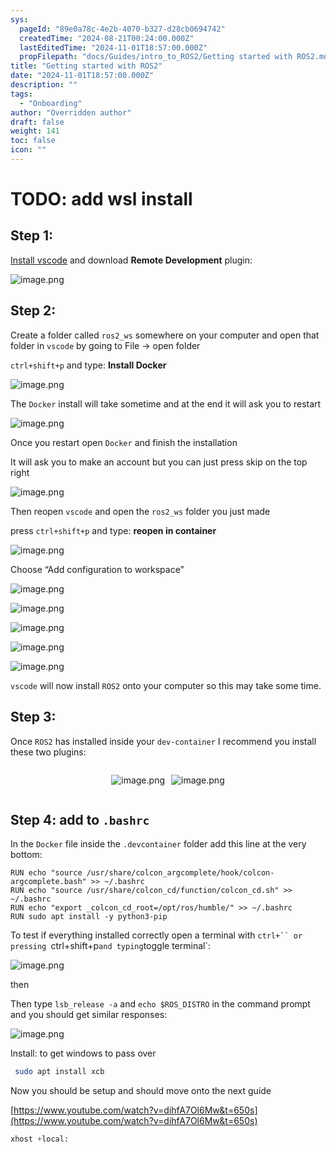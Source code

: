 ```yaml
---
sys:
  pageId: "89e0a78c-4e2b-4070-b327-d28cb0694742"
  createdTime: "2024-08-21T00:24:00.000Z"
  lastEditedTime: "2024-11-01T18:57:00.000Z"
  propFilepath: "docs/Guides/intro_to_ROS2/Getting started with ROS2.md"
title: "Getting started with ROS2"
date: "2024-11-01T18:57:00.000Z"
description: ""
tags:
  - "Onboarding"
author: "Overridden author"
draft: false
weight: 141
toc: false
icon: ""
---
```


# TODO: add wsl install

## Step 1:

[Install vscode](https://code.visualstudio.com/download) and download **Remote Development** plugin:

![image.png](https://prod-files-secure.s3.us-west-2.amazonaws.com/d518164a-d88e-44d1-a4ee-3adb3bd8bce0/efb52993-1881-4a40-b95e-6f020334f022/image.png?X-Amz-Algorithm=AWS4-HMAC-SHA256&X-Amz-Content-Sha256=UNSIGNED-PAYLOAD&X-Amz-Credential=ASIAZI2LB4662DDLHVT7%2F20250425%2Fus-west-2%2Fs3%2Faws4_request&X-Amz-Date=20250425T170740Z&X-Amz-Expires=3600&X-Amz-Security-Token=IQoJb3JpZ2luX2VjEJj%2F%2F%2F%2F%2F%2F%2F%2F%2F%2FwEaCXVzLXdlc3QtMiJHMEUCIQCw%2B3Aa6KfvwY%2FnbQNS7eUd%2FovHbtSLaGUKOSsaHDhgmwIgYzYRet51izf7CGrwE9Lu2yVU%2BE%2BRIqSJo3oLUkqgC5Iq%2FwMIMRAAGgw2Mzc0MjMxODM4MDUiDHf%2F9u6rBcc%2F3Gp9rircA4MJfCCy5JkavW4J6N7iRUIlxw4mt%2Bh%2FyM6T%2FYzxrW6zAExYJECxXIGm%2F5YEnDYFGSEdukIsJbv1qDX1QA6S7nfzQyoa%2F8YX8gNBkz06f7yNZSKfggSecxz2mvOBusUVKULG9VIjYhThsJ8o9ndxg25k5vyXXa%2B7Fb2A0fprzncC8yh%2FZAF7hjUCBR99Szi0QBS1Cv3Ac87%2BGNOqFCFXVWzBFJ3EHVnt6uUP0F9zwHQS3dOi7xDz5%2BDXPcebTvefdjadUujXL9Qp1DEUVL8BnoKDFowj%2BhE2TLfuQ7BdRSSz80z0%2Bciw%2Fqe5cw9ZFJ3hOnynBJGU8A0AeeW4D%2B2f7zjSpqvvXQ3Rj1OWBFkdPDwY3lQ6qclISeoK40gI9InnIrUJc3OQyu3ExFq9Dnmlhb2McE99nzhga2DO%2Fw2cytupq0jjPJ%2FG0%2BURJeoVpLr85A0ZcyuHTKLcxApmRRt8dCXUW5xnkSIn7XyduHhitmQ9m%2B%2B3zW7Qop3OP6EtSMd0zItMEzGGY2oF2Oh4t8F8QcQUaql2eoRuNXLRlC5oCqn9ib27WhUXR7DFWyB0Ed8k1Y9zdq%2FFPGnG80b4CT6jZCdlR6g29yBvw0ua%2B9FSx%2BPJSgVzu4oF3ERtMR7oMJLorsAGOqUB2Kad9DXq3d14n6SQZCre3uiSWcOfLxR%2FGrN%2BJNd6tczVaOJ9dp16pDCeuUM%2FAvEUE9RADymKDRtao8xcJjQrty4twfw5eGWx5iO8bCy7ddWRSEKbAUwFUkHDBm0o0PM6cAHoippQ%2F4NmMzcMeR%2BDd6Tcei38ao4bhkV1oDKrd7LHMT4sFKRaGJCszGqyNvT5Rt2aZ%2B0RkLSEOpp%2BEP05jFWjwPPE&X-Amz-Signature=63bec8f27242656fb08ab50aa8e500d363c8f08747899e0cbf9ce87beff29d61&X-Amz-SignedHeaders=host&x-id=GetObject)

## Step 2:

Create a folder called `ros2_ws` somewhere on your computer and open that folder in `vscode` by going to File → open folder 

`ctrl+shift+p` and type: **Install Docker**

![image.png](https://prod-files-secure.s3.us-west-2.amazonaws.com/d518164a-d88e-44d1-a4ee-3adb3bd8bce0/2269dc0e-1cd5-47ff-bceb-c04ad9b2eab0/image.png?X-Amz-Algorithm=AWS4-HMAC-SHA256&X-Amz-Content-Sha256=UNSIGNED-PAYLOAD&X-Amz-Credential=ASIAZI2LB4662DDLHVT7%2F20250425%2Fus-west-2%2Fs3%2Faws4_request&X-Amz-Date=20250425T170740Z&X-Amz-Expires=3600&X-Amz-Security-Token=IQoJb3JpZ2luX2VjEJj%2F%2F%2F%2F%2F%2F%2F%2F%2F%2FwEaCXVzLXdlc3QtMiJHMEUCIQCw%2B3Aa6KfvwY%2FnbQNS7eUd%2FovHbtSLaGUKOSsaHDhgmwIgYzYRet51izf7CGrwE9Lu2yVU%2BE%2BRIqSJo3oLUkqgC5Iq%2FwMIMRAAGgw2Mzc0MjMxODM4MDUiDHf%2F9u6rBcc%2F3Gp9rircA4MJfCCy5JkavW4J6N7iRUIlxw4mt%2Bh%2FyM6T%2FYzxrW6zAExYJECxXIGm%2F5YEnDYFGSEdukIsJbv1qDX1QA6S7nfzQyoa%2F8YX8gNBkz06f7yNZSKfggSecxz2mvOBusUVKULG9VIjYhThsJ8o9ndxg25k5vyXXa%2B7Fb2A0fprzncC8yh%2FZAF7hjUCBR99Szi0QBS1Cv3Ac87%2BGNOqFCFXVWzBFJ3EHVnt6uUP0F9zwHQS3dOi7xDz5%2BDXPcebTvefdjadUujXL9Qp1DEUVL8BnoKDFowj%2BhE2TLfuQ7BdRSSz80z0%2Bciw%2Fqe5cw9ZFJ3hOnynBJGU8A0AeeW4D%2B2f7zjSpqvvXQ3Rj1OWBFkdPDwY3lQ6qclISeoK40gI9InnIrUJc3OQyu3ExFq9Dnmlhb2McE99nzhga2DO%2Fw2cytupq0jjPJ%2FG0%2BURJeoVpLr85A0ZcyuHTKLcxApmRRt8dCXUW5xnkSIn7XyduHhitmQ9m%2B%2B3zW7Qop3OP6EtSMd0zItMEzGGY2oF2Oh4t8F8QcQUaql2eoRuNXLRlC5oCqn9ib27WhUXR7DFWyB0Ed8k1Y9zdq%2FFPGnG80b4CT6jZCdlR6g29yBvw0ua%2B9FSx%2BPJSgVzu4oF3ERtMR7oMJLorsAGOqUB2Kad9DXq3d14n6SQZCre3uiSWcOfLxR%2FGrN%2BJNd6tczVaOJ9dp16pDCeuUM%2FAvEUE9RADymKDRtao8xcJjQrty4twfw5eGWx5iO8bCy7ddWRSEKbAUwFUkHDBm0o0PM6cAHoippQ%2F4NmMzcMeR%2BDd6Tcei38ao4bhkV1oDKrd7LHMT4sFKRaGJCszGqyNvT5Rt2aZ%2B0RkLSEOpp%2BEP05jFWjwPPE&X-Amz-Signature=4855dcf96e71fab98e879d5b108235dca3ad9c5ff1abb24acd32d976d0042dd7&X-Amz-SignedHeaders=host&x-id=GetObject)

The `Docker` install will take sometime and at the end it will ask you to restart

![image.png](https://prod-files-secure.s3.us-west-2.amazonaws.com/d518164a-d88e-44d1-a4ee-3adb3bd8bce0/ed233f78-be33-4b1f-b89c-9c346c0e961e/image.png?X-Amz-Algorithm=AWS4-HMAC-SHA256&X-Amz-Content-Sha256=UNSIGNED-PAYLOAD&X-Amz-Credential=ASIAZI2LB4662DDLHVT7%2F20250425%2Fus-west-2%2Fs3%2Faws4_request&X-Amz-Date=20250425T170740Z&X-Amz-Expires=3600&X-Amz-Security-Token=IQoJb3JpZ2luX2VjEJj%2F%2F%2F%2F%2F%2F%2F%2F%2F%2FwEaCXVzLXdlc3QtMiJHMEUCIQCw%2B3Aa6KfvwY%2FnbQNS7eUd%2FovHbtSLaGUKOSsaHDhgmwIgYzYRet51izf7CGrwE9Lu2yVU%2BE%2BRIqSJo3oLUkqgC5Iq%2FwMIMRAAGgw2Mzc0MjMxODM4MDUiDHf%2F9u6rBcc%2F3Gp9rircA4MJfCCy5JkavW4J6N7iRUIlxw4mt%2Bh%2FyM6T%2FYzxrW6zAExYJECxXIGm%2F5YEnDYFGSEdukIsJbv1qDX1QA6S7nfzQyoa%2F8YX8gNBkz06f7yNZSKfggSecxz2mvOBusUVKULG9VIjYhThsJ8o9ndxg25k5vyXXa%2B7Fb2A0fprzncC8yh%2FZAF7hjUCBR99Szi0QBS1Cv3Ac87%2BGNOqFCFXVWzBFJ3EHVnt6uUP0F9zwHQS3dOi7xDz5%2BDXPcebTvefdjadUujXL9Qp1DEUVL8BnoKDFowj%2BhE2TLfuQ7BdRSSz80z0%2Bciw%2Fqe5cw9ZFJ3hOnynBJGU8A0AeeW4D%2B2f7zjSpqvvXQ3Rj1OWBFkdPDwY3lQ6qclISeoK40gI9InnIrUJc3OQyu3ExFq9Dnmlhb2McE99nzhga2DO%2Fw2cytupq0jjPJ%2FG0%2BURJeoVpLr85A0ZcyuHTKLcxApmRRt8dCXUW5xnkSIn7XyduHhitmQ9m%2B%2B3zW7Qop3OP6EtSMd0zItMEzGGY2oF2Oh4t8F8QcQUaql2eoRuNXLRlC5oCqn9ib27WhUXR7DFWyB0Ed8k1Y9zdq%2FFPGnG80b4CT6jZCdlR6g29yBvw0ua%2B9FSx%2BPJSgVzu4oF3ERtMR7oMJLorsAGOqUB2Kad9DXq3d14n6SQZCre3uiSWcOfLxR%2FGrN%2BJNd6tczVaOJ9dp16pDCeuUM%2FAvEUE9RADymKDRtao8xcJjQrty4twfw5eGWx5iO8bCy7ddWRSEKbAUwFUkHDBm0o0PM6cAHoippQ%2F4NmMzcMeR%2BDd6Tcei38ao4bhkV1oDKrd7LHMT4sFKRaGJCszGqyNvT5Rt2aZ%2B0RkLSEOpp%2BEP05jFWjwPPE&X-Amz-Signature=808555eff85935c466be2df41653874abc0261c22c66fe38a3094fd5b3905d53&X-Amz-SignedHeaders=host&x-id=GetObject)

Once you restart open `Docker` and finish the installation

It will ask you to make an account but you can just press skip on the top right

![image.png](https://prod-files-secure.s3.us-west-2.amazonaws.com/d518164a-d88e-44d1-a4ee-3adb3bd8bce0/21010ad9-1659-4fd9-9f59-9932a09b2a3d/image.png?X-Amz-Algorithm=AWS4-HMAC-SHA256&X-Amz-Content-Sha256=UNSIGNED-PAYLOAD&X-Amz-Credential=ASIAZI2LB4662DDLHVT7%2F20250425%2Fus-west-2%2Fs3%2Faws4_request&X-Amz-Date=20250425T170741Z&X-Amz-Expires=3600&X-Amz-Security-Token=IQoJb3JpZ2luX2VjEJj%2F%2F%2F%2F%2F%2F%2F%2F%2F%2FwEaCXVzLXdlc3QtMiJHMEUCIQCw%2B3Aa6KfvwY%2FnbQNS7eUd%2FovHbtSLaGUKOSsaHDhgmwIgYzYRet51izf7CGrwE9Lu2yVU%2BE%2BRIqSJo3oLUkqgC5Iq%2FwMIMRAAGgw2Mzc0MjMxODM4MDUiDHf%2F9u6rBcc%2F3Gp9rircA4MJfCCy5JkavW4J6N7iRUIlxw4mt%2Bh%2FyM6T%2FYzxrW6zAExYJECxXIGm%2F5YEnDYFGSEdukIsJbv1qDX1QA6S7nfzQyoa%2F8YX8gNBkz06f7yNZSKfggSecxz2mvOBusUVKULG9VIjYhThsJ8o9ndxg25k5vyXXa%2B7Fb2A0fprzncC8yh%2FZAF7hjUCBR99Szi0QBS1Cv3Ac87%2BGNOqFCFXVWzBFJ3EHVnt6uUP0F9zwHQS3dOi7xDz5%2BDXPcebTvefdjadUujXL9Qp1DEUVL8BnoKDFowj%2BhE2TLfuQ7BdRSSz80z0%2Bciw%2Fqe5cw9ZFJ3hOnynBJGU8A0AeeW4D%2B2f7zjSpqvvXQ3Rj1OWBFkdPDwY3lQ6qclISeoK40gI9InnIrUJc3OQyu3ExFq9Dnmlhb2McE99nzhga2DO%2Fw2cytupq0jjPJ%2FG0%2BURJeoVpLr85A0ZcyuHTKLcxApmRRt8dCXUW5xnkSIn7XyduHhitmQ9m%2B%2B3zW7Qop3OP6EtSMd0zItMEzGGY2oF2Oh4t8F8QcQUaql2eoRuNXLRlC5oCqn9ib27WhUXR7DFWyB0Ed8k1Y9zdq%2FFPGnG80b4CT6jZCdlR6g29yBvw0ua%2B9FSx%2BPJSgVzu4oF3ERtMR7oMJLorsAGOqUB2Kad9DXq3d14n6SQZCre3uiSWcOfLxR%2FGrN%2BJNd6tczVaOJ9dp16pDCeuUM%2FAvEUE9RADymKDRtao8xcJjQrty4twfw5eGWx5iO8bCy7ddWRSEKbAUwFUkHDBm0o0PM6cAHoippQ%2F4NmMzcMeR%2BDd6Tcei38ao4bhkV1oDKrd7LHMT4sFKRaGJCszGqyNvT5Rt2aZ%2B0RkLSEOpp%2BEP05jFWjwPPE&X-Amz-Signature=360429dc3cbd65a82fdeb60b1cb01d1f9e0673f7f39e3e319b5f741ed4774e49&X-Amz-SignedHeaders=host&x-id=GetObject)

Then reopen `vscode` and open the `ros2_ws` folder you just made

press `ctrl+shift+p` and type: **reopen in container**

![image.png](https://prod-files-secure.s3.us-west-2.amazonaws.com/d518164a-d88e-44d1-a4ee-3adb3bd8bce0/4e93b8c2-41ad-488c-8095-c74205196118/image.png?X-Amz-Algorithm=AWS4-HMAC-SHA256&X-Amz-Content-Sha256=UNSIGNED-PAYLOAD&X-Amz-Credential=ASIAZI2LB4662DDLHVT7%2F20250425%2Fus-west-2%2Fs3%2Faws4_request&X-Amz-Date=20250425T170740Z&X-Amz-Expires=3600&X-Amz-Security-Token=IQoJb3JpZ2luX2VjEJj%2F%2F%2F%2F%2F%2F%2F%2F%2F%2FwEaCXVzLXdlc3QtMiJHMEUCIQCw%2B3Aa6KfvwY%2FnbQNS7eUd%2FovHbtSLaGUKOSsaHDhgmwIgYzYRet51izf7CGrwE9Lu2yVU%2BE%2BRIqSJo3oLUkqgC5Iq%2FwMIMRAAGgw2Mzc0MjMxODM4MDUiDHf%2F9u6rBcc%2F3Gp9rircA4MJfCCy5JkavW4J6N7iRUIlxw4mt%2Bh%2FyM6T%2FYzxrW6zAExYJECxXIGm%2F5YEnDYFGSEdukIsJbv1qDX1QA6S7nfzQyoa%2F8YX8gNBkz06f7yNZSKfggSecxz2mvOBusUVKULG9VIjYhThsJ8o9ndxg25k5vyXXa%2B7Fb2A0fprzncC8yh%2FZAF7hjUCBR99Szi0QBS1Cv3Ac87%2BGNOqFCFXVWzBFJ3EHVnt6uUP0F9zwHQS3dOi7xDz5%2BDXPcebTvefdjadUujXL9Qp1DEUVL8BnoKDFowj%2BhE2TLfuQ7BdRSSz80z0%2Bciw%2Fqe5cw9ZFJ3hOnynBJGU8A0AeeW4D%2B2f7zjSpqvvXQ3Rj1OWBFkdPDwY3lQ6qclISeoK40gI9InnIrUJc3OQyu3ExFq9Dnmlhb2McE99nzhga2DO%2Fw2cytupq0jjPJ%2FG0%2BURJeoVpLr85A0ZcyuHTKLcxApmRRt8dCXUW5xnkSIn7XyduHhitmQ9m%2B%2B3zW7Qop3OP6EtSMd0zItMEzGGY2oF2Oh4t8F8QcQUaql2eoRuNXLRlC5oCqn9ib27WhUXR7DFWyB0Ed8k1Y9zdq%2FFPGnG80b4CT6jZCdlR6g29yBvw0ua%2B9FSx%2BPJSgVzu4oF3ERtMR7oMJLorsAGOqUB2Kad9DXq3d14n6SQZCre3uiSWcOfLxR%2FGrN%2BJNd6tczVaOJ9dp16pDCeuUM%2FAvEUE9RADymKDRtao8xcJjQrty4twfw5eGWx5iO8bCy7ddWRSEKbAUwFUkHDBm0o0PM6cAHoippQ%2F4NmMzcMeR%2BDd6Tcei38ao4bhkV1oDKrd7LHMT4sFKRaGJCszGqyNvT5Rt2aZ%2B0RkLSEOpp%2BEP05jFWjwPPE&X-Amz-Signature=5228fe5763d67f815ce793068eccb774ba1cc60c61c9768abd91f0d54e4fccac&X-Amz-SignedHeaders=host&x-id=GetObject)

Choose “Add configuration to workspace”

![image.png](https://prod-files-secure.s3.us-west-2.amazonaws.com/d518164a-d88e-44d1-a4ee-3adb3bd8bce0/9560b282-5060-4989-ba37-97e7b2c22476/image.png?X-Amz-Algorithm=AWS4-HMAC-SHA256&X-Amz-Content-Sha256=UNSIGNED-PAYLOAD&X-Amz-Credential=ASIAZI2LB4662DDLHVT7%2F20250425%2Fus-west-2%2Fs3%2Faws4_request&X-Amz-Date=20250425T170741Z&X-Amz-Expires=3600&X-Amz-Security-Token=IQoJb3JpZ2luX2VjEJj%2F%2F%2F%2F%2F%2F%2F%2F%2F%2FwEaCXVzLXdlc3QtMiJHMEUCIQCw%2B3Aa6KfvwY%2FnbQNS7eUd%2FovHbtSLaGUKOSsaHDhgmwIgYzYRet51izf7CGrwE9Lu2yVU%2BE%2BRIqSJo3oLUkqgC5Iq%2FwMIMRAAGgw2Mzc0MjMxODM4MDUiDHf%2F9u6rBcc%2F3Gp9rircA4MJfCCy5JkavW4J6N7iRUIlxw4mt%2Bh%2FyM6T%2FYzxrW6zAExYJECxXIGm%2F5YEnDYFGSEdukIsJbv1qDX1QA6S7nfzQyoa%2F8YX8gNBkz06f7yNZSKfggSecxz2mvOBusUVKULG9VIjYhThsJ8o9ndxg25k5vyXXa%2B7Fb2A0fprzncC8yh%2FZAF7hjUCBR99Szi0QBS1Cv3Ac87%2BGNOqFCFXVWzBFJ3EHVnt6uUP0F9zwHQS3dOi7xDz5%2BDXPcebTvefdjadUujXL9Qp1DEUVL8BnoKDFowj%2BhE2TLfuQ7BdRSSz80z0%2Bciw%2Fqe5cw9ZFJ3hOnynBJGU8A0AeeW4D%2B2f7zjSpqvvXQ3Rj1OWBFkdPDwY3lQ6qclISeoK40gI9InnIrUJc3OQyu3ExFq9Dnmlhb2McE99nzhga2DO%2Fw2cytupq0jjPJ%2FG0%2BURJeoVpLr85A0ZcyuHTKLcxApmRRt8dCXUW5xnkSIn7XyduHhitmQ9m%2B%2B3zW7Qop3OP6EtSMd0zItMEzGGY2oF2Oh4t8F8QcQUaql2eoRuNXLRlC5oCqn9ib27WhUXR7DFWyB0Ed8k1Y9zdq%2FFPGnG80b4CT6jZCdlR6g29yBvw0ua%2B9FSx%2BPJSgVzu4oF3ERtMR7oMJLorsAGOqUB2Kad9DXq3d14n6SQZCre3uiSWcOfLxR%2FGrN%2BJNd6tczVaOJ9dp16pDCeuUM%2FAvEUE9RADymKDRtao8xcJjQrty4twfw5eGWx5iO8bCy7ddWRSEKbAUwFUkHDBm0o0PM6cAHoippQ%2F4NmMzcMeR%2BDd6Tcei38ao4bhkV1oDKrd7LHMT4sFKRaGJCszGqyNvT5Rt2aZ%2B0RkLSEOpp%2BEP05jFWjwPPE&X-Amz-Signature=55d214656003059b013dead79cd255e6bd298697d7b7ee8011623219864d52db&X-Amz-SignedHeaders=host&x-id=GetObject)

![image.png](https://prod-files-secure.s3.us-west-2.amazonaws.com/d518164a-d88e-44d1-a4ee-3adb3bd8bce0/2ee63f81-886b-48e8-a553-dc6e5eac99e4/image.png?X-Amz-Algorithm=AWS4-HMAC-SHA256&X-Amz-Content-Sha256=UNSIGNED-PAYLOAD&X-Amz-Credential=ASIAZI2LB4662DDLHVT7%2F20250425%2Fus-west-2%2Fs3%2Faws4_request&X-Amz-Date=20250425T170740Z&X-Amz-Expires=3600&X-Amz-Security-Token=IQoJb3JpZ2luX2VjEJj%2F%2F%2F%2F%2F%2F%2F%2F%2F%2FwEaCXVzLXdlc3QtMiJHMEUCIQCw%2B3Aa6KfvwY%2FnbQNS7eUd%2FovHbtSLaGUKOSsaHDhgmwIgYzYRet51izf7CGrwE9Lu2yVU%2BE%2BRIqSJo3oLUkqgC5Iq%2FwMIMRAAGgw2Mzc0MjMxODM4MDUiDHf%2F9u6rBcc%2F3Gp9rircA4MJfCCy5JkavW4J6N7iRUIlxw4mt%2Bh%2FyM6T%2FYzxrW6zAExYJECxXIGm%2F5YEnDYFGSEdukIsJbv1qDX1QA6S7nfzQyoa%2F8YX8gNBkz06f7yNZSKfggSecxz2mvOBusUVKULG9VIjYhThsJ8o9ndxg25k5vyXXa%2B7Fb2A0fprzncC8yh%2FZAF7hjUCBR99Szi0QBS1Cv3Ac87%2BGNOqFCFXVWzBFJ3EHVnt6uUP0F9zwHQS3dOi7xDz5%2BDXPcebTvefdjadUujXL9Qp1DEUVL8BnoKDFowj%2BhE2TLfuQ7BdRSSz80z0%2Bciw%2Fqe5cw9ZFJ3hOnynBJGU8A0AeeW4D%2B2f7zjSpqvvXQ3Rj1OWBFkdPDwY3lQ6qclISeoK40gI9InnIrUJc3OQyu3ExFq9Dnmlhb2McE99nzhga2DO%2Fw2cytupq0jjPJ%2FG0%2BURJeoVpLr85A0ZcyuHTKLcxApmRRt8dCXUW5xnkSIn7XyduHhitmQ9m%2B%2B3zW7Qop3OP6EtSMd0zItMEzGGY2oF2Oh4t8F8QcQUaql2eoRuNXLRlC5oCqn9ib27WhUXR7DFWyB0Ed8k1Y9zdq%2FFPGnG80b4CT6jZCdlR6g29yBvw0ua%2B9FSx%2BPJSgVzu4oF3ERtMR7oMJLorsAGOqUB2Kad9DXq3d14n6SQZCre3uiSWcOfLxR%2FGrN%2BJNd6tczVaOJ9dp16pDCeuUM%2FAvEUE9RADymKDRtao8xcJjQrty4twfw5eGWx5iO8bCy7ddWRSEKbAUwFUkHDBm0o0PM6cAHoippQ%2F4NmMzcMeR%2BDd6Tcei38ao4bhkV1oDKrd7LHMT4sFKRaGJCszGqyNvT5Rt2aZ%2B0RkLSEOpp%2BEP05jFWjwPPE&X-Amz-Signature=0b46302c23980e27afaf952b29b117c384a03a1dfcfda4ff829f0db048f2042c&X-Amz-SignedHeaders=host&x-id=GetObject)

![image.png](https://prod-files-secure.s3.us-west-2.amazonaws.com/d518164a-d88e-44d1-a4ee-3adb3bd8bce0/ae1580b2-b048-407e-aed9-b584224a7a04/image.png?X-Amz-Algorithm=AWS4-HMAC-SHA256&X-Amz-Content-Sha256=UNSIGNED-PAYLOAD&X-Amz-Credential=ASIAZI2LB4662DDLHVT7%2F20250425%2Fus-west-2%2Fs3%2Faws4_request&X-Amz-Date=20250425T170740Z&X-Amz-Expires=3600&X-Amz-Security-Token=IQoJb3JpZ2luX2VjEJj%2F%2F%2F%2F%2F%2F%2F%2F%2F%2FwEaCXVzLXdlc3QtMiJHMEUCIQCw%2B3Aa6KfvwY%2FnbQNS7eUd%2FovHbtSLaGUKOSsaHDhgmwIgYzYRet51izf7CGrwE9Lu2yVU%2BE%2BRIqSJo3oLUkqgC5Iq%2FwMIMRAAGgw2Mzc0MjMxODM4MDUiDHf%2F9u6rBcc%2F3Gp9rircA4MJfCCy5JkavW4J6N7iRUIlxw4mt%2Bh%2FyM6T%2FYzxrW6zAExYJECxXIGm%2F5YEnDYFGSEdukIsJbv1qDX1QA6S7nfzQyoa%2F8YX8gNBkz06f7yNZSKfggSecxz2mvOBusUVKULG9VIjYhThsJ8o9ndxg25k5vyXXa%2B7Fb2A0fprzncC8yh%2FZAF7hjUCBR99Szi0QBS1Cv3Ac87%2BGNOqFCFXVWzBFJ3EHVnt6uUP0F9zwHQS3dOi7xDz5%2BDXPcebTvefdjadUujXL9Qp1DEUVL8BnoKDFowj%2BhE2TLfuQ7BdRSSz80z0%2Bciw%2Fqe5cw9ZFJ3hOnynBJGU8A0AeeW4D%2B2f7zjSpqvvXQ3Rj1OWBFkdPDwY3lQ6qclISeoK40gI9InnIrUJc3OQyu3ExFq9Dnmlhb2McE99nzhga2DO%2Fw2cytupq0jjPJ%2FG0%2BURJeoVpLr85A0ZcyuHTKLcxApmRRt8dCXUW5xnkSIn7XyduHhitmQ9m%2B%2B3zW7Qop3OP6EtSMd0zItMEzGGY2oF2Oh4t8F8QcQUaql2eoRuNXLRlC5oCqn9ib27WhUXR7DFWyB0Ed8k1Y9zdq%2FFPGnG80b4CT6jZCdlR6g29yBvw0ua%2B9FSx%2BPJSgVzu4oF3ERtMR7oMJLorsAGOqUB2Kad9DXq3d14n6SQZCre3uiSWcOfLxR%2FGrN%2BJNd6tczVaOJ9dp16pDCeuUM%2FAvEUE9RADymKDRtao8xcJjQrty4twfw5eGWx5iO8bCy7ddWRSEKbAUwFUkHDBm0o0PM6cAHoippQ%2F4NmMzcMeR%2BDd6Tcei38ao4bhkV1oDKrd7LHMT4sFKRaGJCszGqyNvT5Rt2aZ%2B0RkLSEOpp%2BEP05jFWjwPPE&X-Amz-Signature=226514076b991f0b83d1180cf6e659f091ce4028f5258a9ff72c2436386d90e6&X-Amz-SignedHeaders=host&x-id=GetObject)

![image.png](https://prod-files-secure.s3.us-west-2.amazonaws.com/d518164a-d88e-44d1-a4ee-3adb3bd8bce0/53255b28-f75e-430f-b9e3-c0ac8577e42b/image.png?X-Amz-Algorithm=AWS4-HMAC-SHA256&X-Amz-Content-Sha256=UNSIGNED-PAYLOAD&X-Amz-Credential=ASIAZI2LB4662DDLHVT7%2F20250425%2Fus-west-2%2Fs3%2Faws4_request&X-Amz-Date=20250425T170740Z&X-Amz-Expires=3600&X-Amz-Security-Token=IQoJb3JpZ2luX2VjEJj%2F%2F%2F%2F%2F%2F%2F%2F%2F%2FwEaCXVzLXdlc3QtMiJHMEUCIQCw%2B3Aa6KfvwY%2FnbQNS7eUd%2FovHbtSLaGUKOSsaHDhgmwIgYzYRet51izf7CGrwE9Lu2yVU%2BE%2BRIqSJo3oLUkqgC5Iq%2FwMIMRAAGgw2Mzc0MjMxODM4MDUiDHf%2F9u6rBcc%2F3Gp9rircA4MJfCCy5JkavW4J6N7iRUIlxw4mt%2Bh%2FyM6T%2FYzxrW6zAExYJECxXIGm%2F5YEnDYFGSEdukIsJbv1qDX1QA6S7nfzQyoa%2F8YX8gNBkz06f7yNZSKfggSecxz2mvOBusUVKULG9VIjYhThsJ8o9ndxg25k5vyXXa%2B7Fb2A0fprzncC8yh%2FZAF7hjUCBR99Szi0QBS1Cv3Ac87%2BGNOqFCFXVWzBFJ3EHVnt6uUP0F9zwHQS3dOi7xDz5%2BDXPcebTvefdjadUujXL9Qp1DEUVL8BnoKDFowj%2BhE2TLfuQ7BdRSSz80z0%2Bciw%2Fqe5cw9ZFJ3hOnynBJGU8A0AeeW4D%2B2f7zjSpqvvXQ3Rj1OWBFkdPDwY3lQ6qclISeoK40gI9InnIrUJc3OQyu3ExFq9Dnmlhb2McE99nzhga2DO%2Fw2cytupq0jjPJ%2FG0%2BURJeoVpLr85A0ZcyuHTKLcxApmRRt8dCXUW5xnkSIn7XyduHhitmQ9m%2B%2B3zW7Qop3OP6EtSMd0zItMEzGGY2oF2Oh4t8F8QcQUaql2eoRuNXLRlC5oCqn9ib27WhUXR7DFWyB0Ed8k1Y9zdq%2FFPGnG80b4CT6jZCdlR6g29yBvw0ua%2B9FSx%2BPJSgVzu4oF3ERtMR7oMJLorsAGOqUB2Kad9DXq3d14n6SQZCre3uiSWcOfLxR%2FGrN%2BJNd6tczVaOJ9dp16pDCeuUM%2FAvEUE9RADymKDRtao8xcJjQrty4twfw5eGWx5iO8bCy7ddWRSEKbAUwFUkHDBm0o0PM6cAHoippQ%2F4NmMzcMeR%2BDd6Tcei38ao4bhkV1oDKrd7LHMT4sFKRaGJCszGqyNvT5Rt2aZ%2B0RkLSEOpp%2BEP05jFWjwPPE&X-Amz-Signature=6fa37e1b69b9e5b2cc73582fdbe213f7951bf3089b082c02bc63f1d0b2809fdb&X-Amz-SignedHeaders=host&x-id=GetObject)

![image.png](https://prod-files-secure.s3.us-west-2.amazonaws.com/d518164a-d88e-44d1-a4ee-3adb3bd8bce0/7c562767-5af9-4ffb-97d1-327bcdf4ee00/image.png?X-Amz-Algorithm=AWS4-HMAC-SHA256&X-Amz-Content-Sha256=UNSIGNED-PAYLOAD&X-Amz-Credential=ASIAZI2LB4662DDLHVT7%2F20250425%2Fus-west-2%2Fs3%2Faws4_request&X-Amz-Date=20250425T170740Z&X-Amz-Expires=3600&X-Amz-Security-Token=IQoJb3JpZ2luX2VjEJj%2F%2F%2F%2F%2F%2F%2F%2F%2F%2FwEaCXVzLXdlc3QtMiJHMEUCIQCw%2B3Aa6KfvwY%2FnbQNS7eUd%2FovHbtSLaGUKOSsaHDhgmwIgYzYRet51izf7CGrwE9Lu2yVU%2BE%2BRIqSJo3oLUkqgC5Iq%2FwMIMRAAGgw2Mzc0MjMxODM4MDUiDHf%2F9u6rBcc%2F3Gp9rircA4MJfCCy5JkavW4J6N7iRUIlxw4mt%2Bh%2FyM6T%2FYzxrW6zAExYJECxXIGm%2F5YEnDYFGSEdukIsJbv1qDX1QA6S7nfzQyoa%2F8YX8gNBkz06f7yNZSKfggSecxz2mvOBusUVKULG9VIjYhThsJ8o9ndxg25k5vyXXa%2B7Fb2A0fprzncC8yh%2FZAF7hjUCBR99Szi0QBS1Cv3Ac87%2BGNOqFCFXVWzBFJ3EHVnt6uUP0F9zwHQS3dOi7xDz5%2BDXPcebTvefdjadUujXL9Qp1DEUVL8BnoKDFowj%2BhE2TLfuQ7BdRSSz80z0%2Bciw%2Fqe5cw9ZFJ3hOnynBJGU8A0AeeW4D%2B2f7zjSpqvvXQ3Rj1OWBFkdPDwY3lQ6qclISeoK40gI9InnIrUJc3OQyu3ExFq9Dnmlhb2McE99nzhga2DO%2Fw2cytupq0jjPJ%2FG0%2BURJeoVpLr85A0ZcyuHTKLcxApmRRt8dCXUW5xnkSIn7XyduHhitmQ9m%2B%2B3zW7Qop3OP6EtSMd0zItMEzGGY2oF2Oh4t8F8QcQUaql2eoRuNXLRlC5oCqn9ib27WhUXR7DFWyB0Ed8k1Y9zdq%2FFPGnG80b4CT6jZCdlR6g29yBvw0ua%2B9FSx%2BPJSgVzu4oF3ERtMR7oMJLorsAGOqUB2Kad9DXq3d14n6SQZCre3uiSWcOfLxR%2FGrN%2BJNd6tczVaOJ9dp16pDCeuUM%2FAvEUE9RADymKDRtao8xcJjQrty4twfw5eGWx5iO8bCy7ddWRSEKbAUwFUkHDBm0o0PM6cAHoippQ%2F4NmMzcMeR%2BDd6Tcei38ao4bhkV1oDKrd7LHMT4sFKRaGJCszGqyNvT5Rt2aZ%2B0RkLSEOpp%2BEP05jFWjwPPE&X-Amz-Signature=60f00bcde21b14c245cc961e70e79b32e2c53b1619cf091a79c4f9946aaaa9bb&X-Amz-SignedHeaders=host&x-id=GetObject)

`vscode` will now install `ROS2` onto your computer so this may take some time.

## Step 3:

Once `ROS2` has installed inside your `dev-container` I recommend you install these two plugins:

<div style="display: flex;flex-direction: row; column-gap:10px; max-width: 630px;justify-content: center;">
<div>

![image.png](https://prod-files-secure.s3.us-west-2.amazonaws.com/d518164a-d88e-44d1-a4ee-3adb3bd8bce0/3fc3d550-5a54-4ba1-ba6b-faa01cdb7369/image.png?X-Amz-Algorithm=AWS4-HMAC-SHA256&X-Amz-Content-Sha256=UNSIGNED-PAYLOAD&X-Amz-Credential=ASIAZI2LB466R3A3W6NO%2F20250425%2Fus-west-2%2Fs3%2Faws4_request&X-Amz-Date=20250425T170746Z&X-Amz-Expires=3600&X-Amz-Security-Token=IQoJb3JpZ2luX2VjEJj%2F%2F%2F%2F%2F%2F%2F%2F%2F%2FwEaCXVzLXdlc3QtMiJGMEQCIFWICx9IKiE6Imt91miNurb6Ci%2BdS0zdMgZA%2BdTsLKTNAiBiVRRvx%2Fun4iq6EEaruFET1FAr9MDt5aDrCh8PDttgFCr%2FAwgxEAAaDDYzNzQyMzE4MzgwNSIMux49876mWxRDUI7OKtwDWPPlkB2i5vLVKQG42aHbh59Z82OFzl%2Bbb1PIhR3iNYfYYT31XxVSMhJx8yfQEP1KIcK3d4tdn6vdJ2E1CK3Rpfuk1EP4%2B1qOirrGP2mISEt2scTJUNuzFKr7ZrrhN26D7e8nu%2BQu0wNRvLw0oduz2VRgv9NyYT%2BvK2BPJr32EsP3rtdWuM19eF55gpk%2FpGtGR%2B5jYIWf%2Fg3zZm1Laf8e3PyU26MZsD4VXeIFVTQ8WHjeFD82oAXyQMP%2B0Seq4r%2BZGtDSFdJkRPZNe8QBPkQDUtFo1D9DoBWBtP4%2FDtkhpdu7FVFACMWZho1Ftj4QDN2QmMD8DtiEDyxWU%2BkxJIvgxtyuW01x9ds6NhoURC4ajLMQGU%2Bk1f8sCcSlX%2FibM7H5xLcPeN4s1Jn4u27fCEQ%2BgardZ3CxretcympG1BKpCNWyaNF1JpkpplisdoVoqpH9%2FsjMPX9FGgu7saPVeOW6WPHiq2iW0NMqiij%2FhVHa4r6l7b5SkTSpObBst0TdxC5mBNyX3mJBzI866Gpa%2B0j6WpgakosiiK6GFUd4RavCsDCi2%2BGPk7Pv4vWObLhzdZWkoaigg3qNvnG0Awg4sm8P8wRc0P6IJEFUIIGwW5X1niSb6wOEKOipJ17a890w5eeuwAY6pgFfnosnn3QGxl9DF03VxZE14ILR%2F%2BMKi0oFrO%2FFc2tY5Tc524o63XTOo2qw7UZZHhQCiNdnzRAyIf9mRnQi%2B1GcPhC9nwYI4P03uMrlFXA9OzAw4BHFzrBi3IYOZzodqo6UGf3HhVccV%2FS2fKPdtSQbgw5VQWoXuLgIptxnLjjs6BwlO2mTmOe6HTn4mjtLIcQ3HC8PROjjJL%2FfrnZwSU38VfiNoood&X-Amz-Signature=98e5b6e43681b033d0351113fac41dce24ce7580aa73576ddbfdcf06bf0bcac6&X-Amz-SignedHeaders=host&x-id=GetObject)

</div>
<div>

![image.png](https://prod-files-secure.s3.us-west-2.amazonaws.com/d518164a-d88e-44d1-a4ee-3adb3bd8bce0/d994cc66-13c2-4093-a5a3-f84cf4601a82/image.png?X-Amz-Algorithm=AWS4-HMAC-SHA256&X-Amz-Content-Sha256=UNSIGNED-PAYLOAD&X-Amz-Credential=ASIAZI2LB466SSJ73X2I%2F20250425%2Fus-west-2%2Fs3%2Faws4_request&X-Amz-Date=20250425T170747Z&X-Amz-Expires=3600&X-Amz-Security-Token=IQoJb3JpZ2luX2VjEJj%2F%2F%2F%2F%2F%2F%2F%2F%2F%2FwEaCXVzLXdlc3QtMiJGMEQCIDllNE7QVs%2B4wHKjvsamfnL4RoQWNQVYmx9UkmN1URMbAiBVpUTiqEPIvtmIa%2BJHzCT4AkRCfFIY3BvK9PmD552lDSr%2FAwgxEAAaDDYzNzQyMzE4MzgwNSIMRcmERfWQ%2Fx1KoNyCKtwDeqkJ9ytZMP%2Btxz4heGzICMbVUwehujcCoDGi%2BJGrZNx4zmbhLTu8j2ApBHVrPYknyYs%2B4x%2F%2B6WgDjO0ewvYVZLEE1RJ2cB0M4%2F8J6%2Ft%2Fuyoi8B0s4cZo5wbLbmWXuLeo7picetO6ZgX4dQKqbkdMWYgdAGapjtIL26Nw5r116B6V53T3zKuTGwDzRQQsr8H4BUeyL1%2Fz94RU%2BG6NrhpcMxwi23tFQdjKgI0baMw5bCFTgllZXVWB72TZS7WTcegf9w6LuMJqCBdR%2FKBjLpjmgR95zHAeudBU7kcunYuoUzDIzHQ6YNADCf9u9NohNCV%2FpU3fQ7YtlupbZ74ngI9yndKUc%2BS3Dne2rigKSfLGGa2b7uLKlfATxyjeIPOzQtYWfvG3GXRo69uCLlixKlvKqE0yoTHpyAnq9p4bG4cmkxmYFY5dlEGHoFHa2tTKi7tYU6gHso8aGemF78zQRYhv1qsOTtWUHhoYOvOqSzuGa88Yjehk%2FItkrBoa%2FR8kcCaKGpBRz9VnWiiLHRjdzBwaaE%2BSc5WXFqTrwgAQGjuOllQUcsFSLz6P%2Bz4bA5Up2hO3UzjyJQGeLpkgBsbgzQj5IH%2Bk5hzSGem8AEfUaEinnO54FTSDPp9Ihij%2FWoAw8%2BeuwAY6pgFeuepfxevU7UTWi2opfOpJrf3KbFbLYPd5NYR87Ukmt9zb0VJer4%2FwnOxyRIwk32Q%2FwfD35dXHkTSPxw8lseKhLfLlmWTNOMoN%2Firohgf9b7Y3XEhp3kn3J9SrZ72sOFG2RtpksiIeVSQceYP7emTc2zBWUvMrQujNZpmB%2F90J9v5EGTls0kwXmDm7HqVwV5GFzIcA6eyA%2FVn97ybhQ%2FZKstwL1t4n&X-Amz-Signature=8b81e73bc5ad15f0084cc471e7c286a8d814cf5c958959226faf84fba16906f9&X-Amz-SignedHeaders=host&x-id=GetObject)

</div>
</div>

## Step 4: add to `.bashrc`

In the `Docker` file inside the `.devcontainer` folder add this line at the very bottom: 

```docker
RUN echo "source /usr/share/colcon_argcomplete/hook/colcon-argcomplete.bash" >> ~/.bashrc
RUN echo "source /usr/share/colcon_cd/function/colcon_cd.sh" >> ~/.bashrc
RUN echo "export _colcon_cd_root=/opt/ros/humble/" >> ~/.bashrc
RUN sudo apt install -y python3-pip 
```

To test if everything installed correctly open a terminal with `ctrl+`` or pressing `ctrl+shift+p` and typing `toggle terminal`:

![image.png](https://prod-files-secure.s3.us-west-2.amazonaws.com/d518164a-d88e-44d1-a4ee-3adb3bd8bce0/6a4943d8-b04e-4c02-9a58-775f3384d1a5/image.png?X-Amz-Algorithm=AWS4-HMAC-SHA256&X-Amz-Content-Sha256=UNSIGNED-PAYLOAD&X-Amz-Credential=ASIAZI2LB4662DDLHVT7%2F20250425%2Fus-west-2%2Fs3%2Faws4_request&X-Amz-Date=20250425T170740Z&X-Amz-Expires=3600&X-Amz-Security-Token=IQoJb3JpZ2luX2VjEJj%2F%2F%2F%2F%2F%2F%2F%2F%2F%2FwEaCXVzLXdlc3QtMiJHMEUCIQCw%2B3Aa6KfvwY%2FnbQNS7eUd%2FovHbtSLaGUKOSsaHDhgmwIgYzYRet51izf7CGrwE9Lu2yVU%2BE%2BRIqSJo3oLUkqgC5Iq%2FwMIMRAAGgw2Mzc0MjMxODM4MDUiDHf%2F9u6rBcc%2F3Gp9rircA4MJfCCy5JkavW4J6N7iRUIlxw4mt%2Bh%2FyM6T%2FYzxrW6zAExYJECxXIGm%2F5YEnDYFGSEdukIsJbv1qDX1QA6S7nfzQyoa%2F8YX8gNBkz06f7yNZSKfggSecxz2mvOBusUVKULG9VIjYhThsJ8o9ndxg25k5vyXXa%2B7Fb2A0fprzncC8yh%2FZAF7hjUCBR99Szi0QBS1Cv3Ac87%2BGNOqFCFXVWzBFJ3EHVnt6uUP0F9zwHQS3dOi7xDz5%2BDXPcebTvefdjadUujXL9Qp1DEUVL8BnoKDFowj%2BhE2TLfuQ7BdRSSz80z0%2Bciw%2Fqe5cw9ZFJ3hOnynBJGU8A0AeeW4D%2B2f7zjSpqvvXQ3Rj1OWBFkdPDwY3lQ6qclISeoK40gI9InnIrUJc3OQyu3ExFq9Dnmlhb2McE99nzhga2DO%2Fw2cytupq0jjPJ%2FG0%2BURJeoVpLr85A0ZcyuHTKLcxApmRRt8dCXUW5xnkSIn7XyduHhitmQ9m%2B%2B3zW7Qop3OP6EtSMd0zItMEzGGY2oF2Oh4t8F8QcQUaql2eoRuNXLRlC5oCqn9ib27WhUXR7DFWyB0Ed8k1Y9zdq%2FFPGnG80b4CT6jZCdlR6g29yBvw0ua%2B9FSx%2BPJSgVzu4oF3ERtMR7oMJLorsAGOqUB2Kad9DXq3d14n6SQZCre3uiSWcOfLxR%2FGrN%2BJNd6tczVaOJ9dp16pDCeuUM%2FAvEUE9RADymKDRtao8xcJjQrty4twfw5eGWx5iO8bCy7ddWRSEKbAUwFUkHDBm0o0PM6cAHoippQ%2F4NmMzcMeR%2BDd6Tcei38ao4bhkV1oDKrd7LHMT4sFKRaGJCszGqyNvT5Rt2aZ%2B0RkLSEOpp%2BEP05jFWjwPPE&X-Amz-Signature=32e66a72893be8657964d84f9b1dc69c5084de12b13034b58595b8ce1ca50eba&X-Amz-SignedHeaders=host&x-id=GetObject)

then 

Then type `lsb_release -a` and `echo $ROS_DISTRO` in the command prompt and you should get similar responses:

![image.png](https://prod-files-secure.s3.us-west-2.amazonaws.com/d518164a-d88e-44d1-a4ee-3adb3bd8bce0/3e635dec-a805-4e85-8b9e-d000e5b71a4e/image.png?X-Amz-Algorithm=AWS4-HMAC-SHA256&X-Amz-Content-Sha256=UNSIGNED-PAYLOAD&X-Amz-Credential=ASIAZI2LB4662DDLHVT7%2F20250425%2Fus-west-2%2Fs3%2Faws4_request&X-Amz-Date=20250425T170741Z&X-Amz-Expires=3600&X-Amz-Security-Token=IQoJb3JpZ2luX2VjEJj%2F%2F%2F%2F%2F%2F%2F%2F%2F%2FwEaCXVzLXdlc3QtMiJHMEUCIQCw%2B3Aa6KfvwY%2FnbQNS7eUd%2FovHbtSLaGUKOSsaHDhgmwIgYzYRet51izf7CGrwE9Lu2yVU%2BE%2BRIqSJo3oLUkqgC5Iq%2FwMIMRAAGgw2Mzc0MjMxODM4MDUiDHf%2F9u6rBcc%2F3Gp9rircA4MJfCCy5JkavW4J6N7iRUIlxw4mt%2Bh%2FyM6T%2FYzxrW6zAExYJECxXIGm%2F5YEnDYFGSEdukIsJbv1qDX1QA6S7nfzQyoa%2F8YX8gNBkz06f7yNZSKfggSecxz2mvOBusUVKULG9VIjYhThsJ8o9ndxg25k5vyXXa%2B7Fb2A0fprzncC8yh%2FZAF7hjUCBR99Szi0QBS1Cv3Ac87%2BGNOqFCFXVWzBFJ3EHVnt6uUP0F9zwHQS3dOi7xDz5%2BDXPcebTvefdjadUujXL9Qp1DEUVL8BnoKDFowj%2BhE2TLfuQ7BdRSSz80z0%2Bciw%2Fqe5cw9ZFJ3hOnynBJGU8A0AeeW4D%2B2f7zjSpqvvXQ3Rj1OWBFkdPDwY3lQ6qclISeoK40gI9InnIrUJc3OQyu3ExFq9Dnmlhb2McE99nzhga2DO%2Fw2cytupq0jjPJ%2FG0%2BURJeoVpLr85A0ZcyuHTKLcxApmRRt8dCXUW5xnkSIn7XyduHhitmQ9m%2B%2B3zW7Qop3OP6EtSMd0zItMEzGGY2oF2Oh4t8F8QcQUaql2eoRuNXLRlC5oCqn9ib27WhUXR7DFWyB0Ed8k1Y9zdq%2FFPGnG80b4CT6jZCdlR6g29yBvw0ua%2B9FSx%2BPJSgVzu4oF3ERtMR7oMJLorsAGOqUB2Kad9DXq3d14n6SQZCre3uiSWcOfLxR%2FGrN%2BJNd6tczVaOJ9dp16pDCeuUM%2FAvEUE9RADymKDRtao8xcJjQrty4twfw5eGWx5iO8bCy7ddWRSEKbAUwFUkHDBm0o0PM6cAHoippQ%2F4NmMzcMeR%2BDd6Tcei38ao4bhkV1oDKrd7LHMT4sFKRaGJCszGqyNvT5Rt2aZ%2B0RkLSEOpp%2BEP05jFWjwPPE&X-Amz-Signature=65b7bb432984b9cb2e92edff106895ee9866feeac5932f30434deeb5372d57ab&X-Amz-SignedHeaders=host&x-id=GetObject)

Install:  to get windows to pass over

```bash
 sudo apt install xcb
```

Now you should be setup and should move onto the next guide 

[https://www.youtube.com/watch?v=dihfA7Ol6Mw&t=650s](https://www.youtube.com/watch?v=dihfA7Ol6Mw&t=650s)

```python
xhost +local:
```

